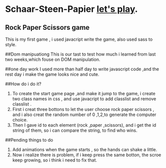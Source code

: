 # Schaar-Steen-Papier [let's play](https://jasmine8711.github.io/Schaar-Steen-Papier/).

## Rock Paper Scissors game

This is my first game , i used javacript write the game, also used sass to style.

##Dom manipuationg
This is our tast to test how much i learned from last two weeks,which fouse on DOM manipulation.

##one day work
I used more than half day to write javascript code ,and the rest day i make the game looks nice and cute.

##How do i do it?

1. To create the start game page ,and make it jump to the game, i create two class names in css , and use javacript to add classlist and remove classlist .
1. First i creat three bottons to let the user choose rock paper scissors , and i also creat the random number of 0 ,1,2,to generate the computer choice.
1. Then I gave id to each element (rock ,paper ,scissors), and i get the id string of them, so i can compare the string, to find who wins.

##Pending things to do

1. Add animations when the game starts , so the hands can shake a little.
1. Now i realize there is problem, if i keep press the same botton, the scroe keep growing, so i think i need to fix that.
